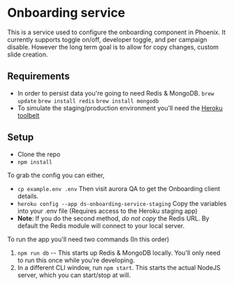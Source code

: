 # Onboarding service
This is a service used to configure the onboarding component in Phoenix. It currently supports toggle on/off, developer toggle, and per campaign disable. However the long term goal is to allow for copy changes, custom slide creation.

## Requirements
- In order to persist data you're going to need Redis & MongoDB. `brew update` `brew install redis` `brew install mongodb`
- To simulate the staging/production environment you'll need the [Heroku toolbelt](https://devcenter.heroku.com/articles/heroku-command-line)

## Setup
- Clone the repo
- `npm install`

To grab the config you can either,
- `cp example.env .env` Then visit aurora QA to get the Onboarding client details.
- `heroku config --app ds-onboarding-service-staging` Copy the variables into your .env file (Requires access to the Heroku staging app)
 - **Note**: If you do the second method, *do not copy* the Redis URL. By default the Redis module will connect to your local server.

To run the app you'll need two commands (In this order)
1. `npm run db` -- This starts up Redis & MongoDB locally. You'll only need to run this once while you're developing.
2. In a different CLI window, run `npm start`. This starts the actual NodeJS server, which you can start/stop at will.
